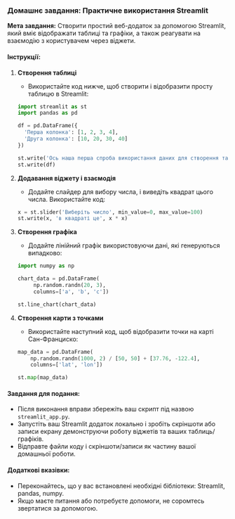### Домашнє завдання: Практичне використання Streamlit

**Мета завдання:**
Створити простий веб-додаток за допомогою Streamlit, який вміє відображати таблиці та графіки, а також реагувати на взаємодію з користувачем через віджети.

#### Інструкції:

1. **Створення таблиці**
   - Використайте код нижче, щоб створити і відобразити просту таблицю в Streamlit:
   ```python
   import streamlit as st
   import pandas as pd

   df = pd.DataFrame({
     'Перша колонка': [1, 2, 3, 4],
     'Друга колонка': [10, 20, 30, 40]
   })

   st.write('Ось наша перша спроба використання даних для створення таблиці:')
   st.write(df)
   ```

2. **Додавання віджету і взаємодія**
   - Додайте слайдер для вибору числа, і виведіть квадрат цього числа. Використайте код:
   ```python
   x = st.slider('Виберіть число', min_value=0, max_value=100)
   st.write(x, 'в квадраті це', x * x)
   ```

3. **Створення графіка**
   - Додайте лінійний графік використовуючи дані, які генеруються випадково:
   ```python
   import numpy as np

   chart_data = pd.DataFrame(
        np.random.randn(20, 3),
        columns=['a', 'b', 'c'])

   st.line_chart(chart_data)
   ```

4. **Створення карти з точками**
   - Використайте наступний код, щоб відобразити точки на карті Сан-Франциско:
   ```python
   map_data = pd.DataFrame(
       np.random.randn(1000, 2) / [50, 50] + [37.76, -122.4],
       columns=['lat', 'lon'])

   st.map(map_data)
   ```

#### Завдання для подання:
- Після виконання вправи збережіть ваш скрипт під назвою `streamlit_app.py`.
- Запустіть ваш Streamlit додаток локально і зробіть скріншоти або записи екрану демонструючи роботу віджетів та ваших таблиць/графіків.
- Відправте файли коду і скріншоти/записи як частину вашої домашньої роботи.

#### Додаткові вказівки:
- Переконайтесь, що у вас встановлені необхідні бібліотеки: Streamlit, pandas, numpy.
- Якщо маєте питання або потребуєте допомоги, не соромтесь звертатися за допомогою.